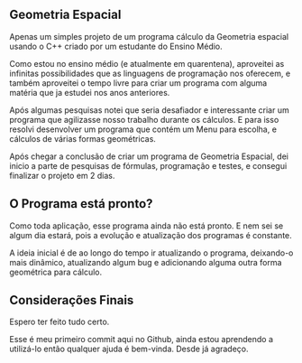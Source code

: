 <h2> Geometria Espacial </h2>

<p> Apenas um simples projeto de um programa cálculo da Geometria espacial usando o C++ criado por um estudante do Ensino Médio. </p>

<p> Como estou no ensino médio (e atualmente em quarentena), aproveitei as infinitas possibilidades que as linguagens de programação nos oferecem, e também aproveitei o tempo livre para criar um programa com alguma matéria que ja estudei nos anos anteriores. </p>
  
<p> Após algumas pesquisas notei que seria desafiador e interessante criar um programa que agilizasse nosso trabalho durante os cálculos. E para isso resolvi desenvolver um programa que contém um Menu para escolha, e cálculos de várias formas geométricas. </p>
  
<p> Após chegar a conclusão de criar um programa de Geometria Espacial, dei inicio a parte de pesquisas de fórmulas, programação e testes, e consegui finalizar o projeto em 2 dias. </p>
  
<h2> O Programa está pronto? </h2>

<p> Como toda aplicação, esse programa ainda não está pronto. E nem sei se algum dia estará, pois a evolução e atualização dos programas é constante. </p>
  
<p> A ideia inicial é de ao longo do tempo ir atualizando o programa, deixando-o mais dinâmico, atualizando algum bug e adicionando alguma outra forma geométrica para cálculo. </p>
  
<h2> Considerações Finais </h2>

<p> Espero ter feito tudo certo. </p>
  
<p> Esse é meu primeiro commit aqui no Github, ainda estou aprendendo a utilizá-lo então qualquer ajuda é bem-vinda. Desde já agradeço. </p>
  
